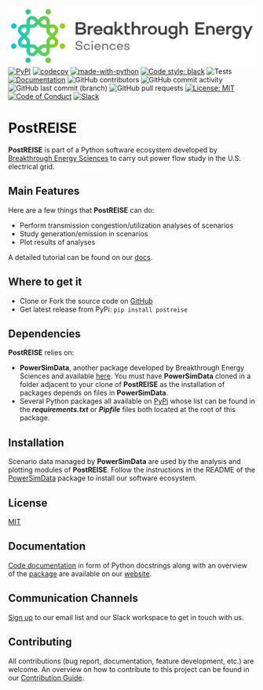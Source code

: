 ![logo](https://raw.githubusercontent.com/Breakthrough-Energy/docs/master/source/_static/img/BE_Sciences_RGB_Horizontal_Color.svg)
[![PyPI](https://img.shields.io/pypi/v/postreise?color=purple)](https://pypi.org/project/postreise/)
[![codecov](https://codecov.io/gh/Breakthrough-Energy/PostREISE/branch/develop/graph/badge.svg?token=UFZ9CW4GND)](https://codecov.io/gh/Breakthrough-Energy/PostREISE)
[![made-with-python](https://img.shields.io/badge/Made%20with-Python-1f425f.svg)](https://www.python.org/)
[![Code style: black](https://img.shields.io/badge/code%20style-black-000000.svg)](https://github.com/psf/black)
![Tests](https://github.com/Breakthrough-Energy/PostREISE/workflows/Pytest/badge.svg)
[![Documentation](https://github.com/Breakthrough-Energy/docs/actions/workflows/publish.yml/badge.svg)](https://breakthrough-energy.github.io/docs/)
![GitHub contributors](https://img.shields.io/github/contributors/Breakthrough-Energy/PostREISE?logo=GitHub)
![GitHub commit activity](https://img.shields.io/github/commit-activity/m/Breakthrough-Energy/PostREISE?logo=GitHub)
![GitHub last commit (branch)](https://img.shields.io/github/last-commit/Breakthrough-Energy/PostREISE/develop?logo=GitHub)
![GitHub pull requests](https://img.shields.io/github/issues-pr/Breakthrough-Energy/PostREISE?logo=GitHub)
[![License: MIT](https://img.shields.io/badge/License-MIT-yellow.svg)](https://opensource.org/licenses/MIT)
[![Code of Conduct](https://img.shields.io/badge/Code_of_conduct-ff69b4.svg)](https://breakthrough-energy.github.io/docs/communication/code_of_conduct.html)
[![Slack](https://img.shields.io/badge/Community_Slack-sign_up-1f425f.svg?logo=slack)](https://science.breakthroughenergy.org/#get-updates)


# PostREISE
**PostREISE** is part of a Python software ecosystem developed by [Breakthrough
Energy Sciences](https://science.breakthroughenergy.org/) to carry out power flow study
in the U.S. electrical grid.


## Main Features
Here are a few things that **PostREISE** can do:
* Perform transmission congestion/utilization analyses of scenarios
* Study generation/emission in scenarios
* Plot results of analyses

A detailed tutorial can be found on our [docs].


## Where to get it
* Clone or Fork the source code on [GitHub](https://github.com/Breakthrough-Energy/PostREISE)
* Get latest release from PyPi: `pip install postreise`


## Dependencies
**PostREISE** relies on:
* **PowerSimData**, another package developed by Breakthrough Energy Sciences and
available [here][PowerSimData]. You must have **PowerSimData** cloned in a folder
adjacent to your clone of **PostREISE** as the installation of packages depends on
files in **PowerSimData**.
* Several Python packages all available on [PyPi](https://pypi.org/) whose list can be
found in the ***requirements.txt*** or ***Pipfile*** files both located at the root of
this package.


## Installation
Scenario data managed by **PowerSimData** are used by the analysis and plotting modules
of **PostREISE**. Follow the instructions in the README of the [PowerSimData] package to install our
software ecosystem.


## License
[MIT](LICENSE)


## Documentation
[Code documentation][docstrings] in form of Python docstrings along with an overview of
the [package][docs] are available on our [website][website].


## Communication Channels
[Sign up](https://science.breakthroughenergy.org/#get-updates) to our email list and
our Slack workspace to get in touch with us.


## Contributing
All contributions (bug report, documentation, feature development, etc.) are welcome. An
overview on how to contribute to this project can be found in our [Contribution
Guide](https://breakthrough-energy.github.io/docs/dev/contribution_guide.html).



[docs]: https://breakthrough-energy.github.io/docs/postreise/index.html
[docstrings]: https://breakthrough-energy.github.io/docs/postreise.html
[website]: https://breakthrough-energy.github.io/docs/
[PowerSimData]: https://github.com/Breakthrough-Energy/PowerSimData
